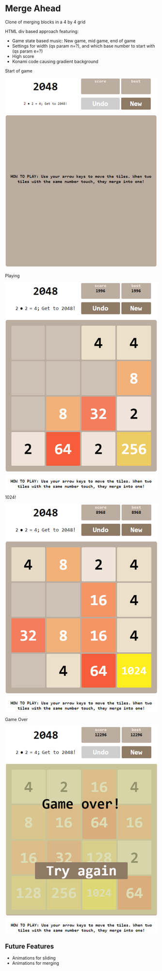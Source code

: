 # Merge Ahead
Clone of merging blocks in a 4 by 4 grid

HTML div based approach featuring:
* Game state based music: New game, mid game, end of game
* Settings for width (qs param n=?), and which base number to start with (qs param e=?)
* High score
* Konami code causing gradient background

Start of game

![Start of game](./01_start.PNG)

Playing

![Playing](./02_Play.PNG)

1024!

![1024!](./03_Win.PNG)

Game Over

![Game over](./04_End.PNG)


## Future Features
- Animations for sliding
- Animations for merging
